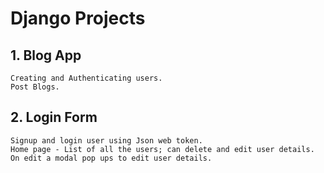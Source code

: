 # Django Projects

## 1. Blog App
	Creating and Authenticating users.
	Post Blogs. 
      
## 2. Login Form
	Signup and login user using Json web token.
	Home page - List of all the users; can delete and edit user details.
	On edit a modal pop ups to edit user details.
	

